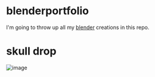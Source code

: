 # blenderportfolio
I'm going to throw up all my [blender](https://www.blender.org/) creations in this repo.

# skull drop

![image](https://github.com/tacocabeza/blenderportfolio/blob/main/skull%20drop.gif)


